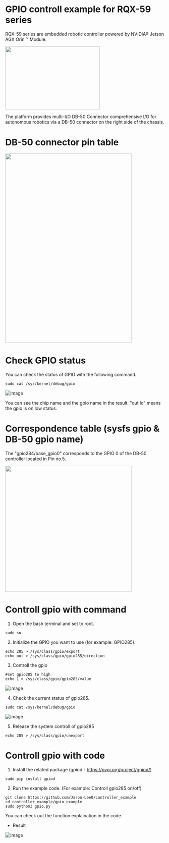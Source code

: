 # GPIO controll example for RQX-59 series

RQX-59 series are embedded robotic controller powered by NVIDIA® Jetson AGX Orin ™ Module.

<img src="https://github.com/Jason-Lee0/controller_example/assets/56862464/40ff2e3c-6e1e-473c-aa6c-a81547dec9e2" height="200" width="300">

The platform provides multi-I/O DB-50 Connector comprehensive I/O for autonomous robotics via a DB-50 connector on the right side of the chassis.

# DB-50 connector pin table


<img src="https://github.com/Jason-Lee0/controller_example/assets/56862464/0ffa6ff3-b554-4376-a75e-b43f8968f743" height="600" width="400">



# Check GPIO status
You can check the status of GPIO with the following command.
```
sudo cat /sys/kernel/debug/gpio
```
![image](https://github.com/Jason-Lee0/controller_example/assets/56862464/a8f0ca3f-1dad-456c-8aff-2143ccd9ab13)


You can see the chip name and the gpio name in the result. "out lo" means the gpio is on low status.


# Correspondence table (sysfs gpio & DB-50 gpio name)
The "gpio284/base_gpio0"  corresponds to the GPIO 0 of the DB-50 controller located in Pin no.5.

<img src="https://github.com/Jason-Lee0/controller_example/assets/56862464/8085cd8b-1117-48a7-bfa0-e0c604eb35ad" height="400" width="400">

# Controll gpio with command
1. Open the bash terminal and set to root.
```
sudo su
```
2. Initialize the GPIO you want to use (for example: GPIO285).

```
echo 285 > /sys/class/gpio/export
echo out > /sys/class/gpio/gpio285/direction
```
3. Controll the gpio
```
#set gpio285 to high
echo 1 > /sys/class/gpio/gpio285/value
```

![image](https://github.com/Jason-Lee0/controller_example/assets/56862464/0be53e01-2d30-42e8-ac2f-31cf95f9160e)


4. Check the current status of gpio285.

```
sudo cat /sys/kernel/debug/gpio
```
![image](https://github.com/Jason-Lee0/controller_example/assets/56862464/8a1d7a88-5f80-440c-bc9d-76e597e92797)


5. Release the system controll of gpio285
```
echo 285 > /sys/class/gpio/unexport
```



# Controll gpio with code

1. Install the related package
(gpiod - https://pypi.org/project/gpiod/)

```
sudo pip install gpiod
```
2. Run the example code. (For example: Controll gpio285 on/off)

```
git clone https://github.com/Jason-Lee0/controller_example
cd controller_example/gpio_example
sudo python3 gpio.py
```

You can check out the function explaination in the code.

- Result
  
![image](https://github.com/Jason-Lee0/controller_example/assets/56862464/2a2a1238-767b-4761-9fde-d22a3a9936cf)



 












 

